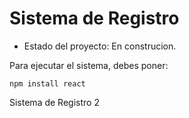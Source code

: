 <h1> Sistema de Registro </h1>

- Estado del proyecto: En construcion.
  
Para ejecutar el sistema, debes poner:

```npm install react```

Sistema de Registro 2
